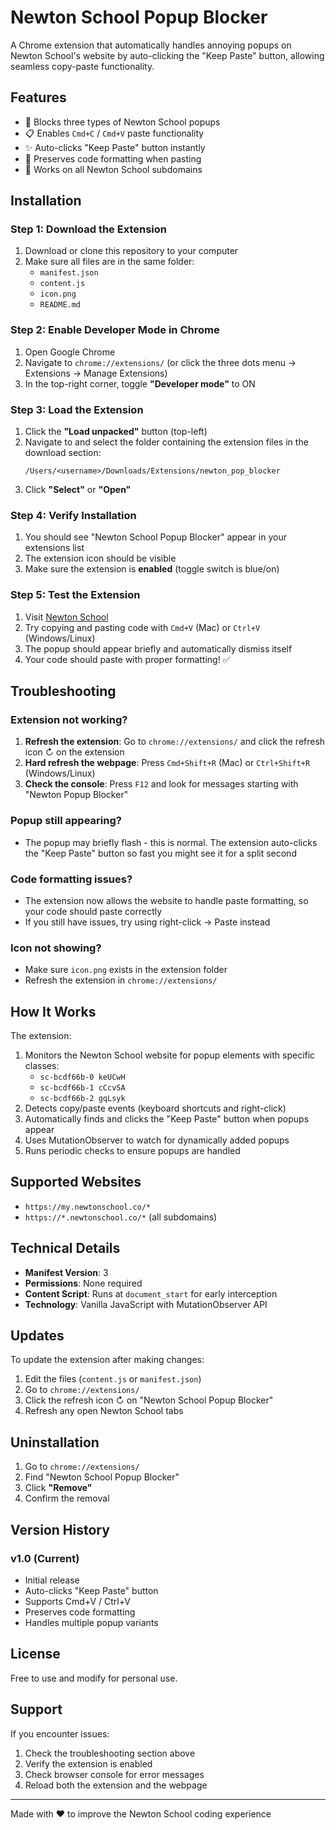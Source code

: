 # Newton School Popup Blocker

A Chrome extension that automatically handles annoying popups on Newton School's website by auto-clicking the "Keep Paste" button, allowing seamless copy-paste functionality.

## Features

- 🚫 Blocks three types of Newton School popups
- 📋 Enables `Cmd+C` / `Cmd+V` paste functionality
- ✨ Auto-clicks "Keep Paste" button instantly
- 🎯 Preserves code formatting when pasting
- 🔄 Works on all Newton School subdomains

## Installation

### Step 1: Download the Extension
1. Download or clone this repository to your computer
2. Make sure all files are in the same folder:
   - `manifest.json`
   - `content.js`
   - `icon.png`
   - `README.md`

### Step 2: Enable Developer Mode in Chrome
1. Open Google Chrome
2. Navigate to `chrome://extensions/` (or click the three dots menu → Extensions → Manage Extensions)
3. In the top-right corner, toggle **"Developer mode"** to ON

### Step 3: Load the Extension
1. Click the **"Load unpacked"** button (top-left)
2. Navigate to and select the folder containing the extension files in the download section:
   ```
   /Users/<username>/Downloads/Extensions/newton_pop_blocker
   ```
3. Click **"Select"** or **"Open"**

### Step 4: Verify Installation
1. You should see "Newton School Popup Blocker" appear in your extensions list
2. The extension icon should be visible
3. Make sure the extension is **enabled** (toggle switch is blue/on)

### Step 5: Test the Extension
1. Visit [Newton School](https://my.newtonschool.co)
2. Try copying and pasting code with `Cmd+V` (Mac) or `Ctrl+V` (Windows/Linux)
3. The popup should appear briefly and automatically dismiss itself
4. Your code should paste with proper formatting! ✅

## Troubleshooting

### Extension not working?
1. **Refresh the extension**: Go to `chrome://extensions/` and click the refresh icon ↻ on the extension
2. **Hard refresh the webpage**: Press `Cmd+Shift+R` (Mac) or `Ctrl+Shift+R` (Windows/Linux)
3. **Check the console**: Press `F12` and look for messages starting with "Newton Popup Blocker"

### Popup still appearing?
- The popup may briefly flash - this is normal. The extension auto-clicks the "Keep Paste" button so fast you might see it for a split second

### Code formatting issues?
- The extension now allows the website to handle paste formatting, so your code should paste correctly
- If you still have issues, try using right-click → Paste instead

### Icon not showing?
- Make sure `icon.png` exists in the extension folder
- Refresh the extension in `chrome://extensions/`

## How It Works

The extension:
1. Monitors the Newton School website for popup elements with specific classes:
   - `sc-bcdf66b-0 keUCwH`
   - `sc-bcdf66b-1 cCcvSA`
   - `sc-bcdf66b-2 gqLsyk`
2. Detects copy/paste events (keyboard shortcuts and right-click)
3. Automatically finds and clicks the "Keep Paste" button when popups appear
4. Uses MutationObserver to watch for dynamically added popups
5. Runs periodic checks to ensure popups are handled

## Supported Websites

- `https://my.newtonschool.co/*`
- `https://*.newtonschool.co/*` (all subdomains)

## Technical Details

- **Manifest Version**: 3
- **Permissions**: None required
- **Content Script**: Runs at `document_start` for early interception
- **Technology**: Vanilla JavaScript with MutationObserver API

## Updates

To update the extension after making changes:
1. Edit the files (`content.js` or `manifest.json`)
2. Go to `chrome://extensions/`
3. Click the refresh icon ↻ on "Newton School Popup Blocker"
4. Refresh any open Newton School tabs

## Uninstallation

1. Go to `chrome://extensions/`
2. Find "Newton School Popup Blocker"
3. Click **"Remove"**
4. Confirm the removal

## Version History

### v1.0 (Current)
- Initial release
- Auto-clicks "Keep Paste" button
- Supports Cmd+V / Ctrl+V
- Preserves code formatting
- Handles multiple popup variants

## License

Free to use and modify for personal use.

## Support

If you encounter issues:
1. Check the troubleshooting section above
2. Verify the extension is enabled
3. Check browser console for error messages
4. Reload both the extension and the webpage

---

Made with ❤️ to improve the Newton School coding experience

